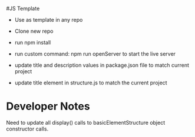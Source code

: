 #JS Template
- Use as template in any repo
- Clone new repo
- run npm install
- run custom command: npm run openServer to start the live server

- update title and description values in package.json file to match current project
- update title element in structure.js to match the current project


# Developer Notes
Need to update all display() calls to basicElementStructure object constructor calls.
